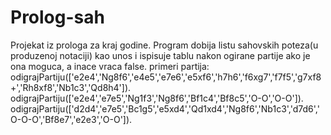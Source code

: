 # Prolog-sah
Projekat iz prologa za kraj godine. Program dobija listu sahovskih poteza(u produzenoj notaciji) kao unos i ispisuje tablu nakon ogirane partije ako je ona moguca, a inace vraca false.
primeri partija:
odigrajPartiju(['e2e4','Ng8f6','e4e5','e7e6','e5xf6','h7h6','f6xg7','f7f5','g7xf8+','Rh8xf8','Nb1c3','Qd8h4']).
odigrajPartiju(['e2e4','e7e5','Ng1f3','Ng8f6','Bf1c4','Bf8c5','O-O','O-O']).
odigrajPartiju(['d2d4','e7e5','Bc1g5','e5xd4','Qd1xd4','Ng8f6','Nb1c3','d7d6','O-O-O','Bf8e7','e2e3','O-O']).
